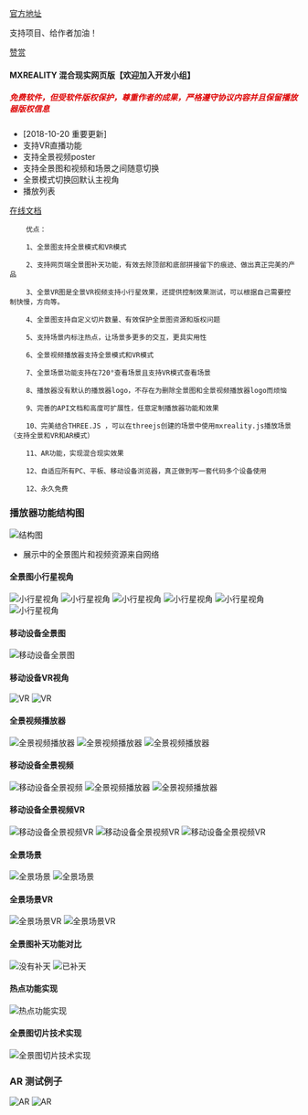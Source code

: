 [官方地址](https://www.mxreality.cn)

支持项目、给作者加油！

[赞赏](https://github.com/guoguicheng/mxreality.js/raw/master/docs/149867278858969619.jpg)

#### MXREALITY 混合现实网页版【欢迎加入开发小组】

##### <font color="#dd0000">免费软件，但受软件版权保护，尊重作者的成果，严格遵守协议内容并且保留播放器版权信息</font>

* [2018-10-20 重要更新]
* 支持VR直播功能
* 支持全景视频poster
* 支持全景图和视频和场景之间随意切换
* 全景模式切换回默认主视角
* 播放列表

[在线文档](https://github.com/guoguicheng/mxreality.js/tree/master/docs/index.md)  

        优点：
        
        1、全景图支持全景模式和VR模式
        
        2、支持网页端全景图补天功能，有效去除顶部和底部拼接留下的痕迹、做出真正完美的产品
        
        3、全景VR图是全景VR视频支持小行星效果，还提供控制效果测试，可以根据自己需要控制快慢，方向等。
        
        4、全景图支持自定义切片数量、有效保护全景图资源和版权问题
        
        5、支持场景内标注热点，让场景多更多的交互，更具实用性
        
        6、全景视频播放器支持全景模式和VR模式
        
        7、全景场景功能支持在720°查看场景且支持VR模式查看场景
        
        8、播放器没有默认的播放器logo，不存在为删除全景图和全景视频播放器logo而烦恼
        
        9、完善的API文档和高度可扩展性，任意定制播放器功能和效果
        
        10、完美结合THREE.JS ，可以在threejs创建的场景中使用mxreality.js播放场景（支持全景和VR和AR模式）
        
        11、AR功能，实现混合现实效果
        
        12、自适应所有PC、平板、移动设备浏览器，真正做到写一套代码多个设备使用
        
        12、永久免费

### 播放器功能结构图
![结构图](https://github.com/guoguicheng/mxreality.js/raw/master/docs/mxreality.js.png)

* 展示中的全景图片和视频资源来自网络 

#### 全景图小行星视角
![小行星视角](https://github.com/guoguicheng/mxreality.js/raw/master/docs/1.png)
![小行星视角](https://github.com/guoguicheng/mxreality.js/raw/master/docs/2.png)
![小行星视角](https://github.com/guoguicheng/mxreality.js/raw/master/docs/3.png)
![小行星视角](https://github.com/guoguicheng/mxreality.js/raw/master/docs/4.png)
![小行星视角](https://github.com/guoguicheng/mxreality.js/raw/master/docs/5.jpg)
![小行星视角](https://github.com/guoguicheng/mxreality.js/raw/master/docs/14.png)

#### 移动设备全景图
![移动设备全景图](https://github.com/guoguicheng/mxreality.js/raw/master/docs/6.jpg)

#### 移动设备VR视角

![VR](https://github.com/guoguicheng/mxreality.js/raw/master/docs/7.jpg)
![VR](https://github.com/guoguicheng/mxreality.js/raw/master/docs/8.jpg)

#### 全景视频播放器

![全景视频播放器](https://github.com/guoguicheng/mxreality.js/raw/master/docs/9.png)
![全景视频播放器](https://github.com/guoguicheng/mxreality.js/raw/master/docs/10.png)
![全景视频播放器](https://github.com/guoguicheng/mxreality.js/raw/master/docs/11.png)


#### 移动设备全景视频
![移动设备全景视频](https://github.com/guoguicheng/mxreality.js/raw/master/docs/12.jpg)
![全景视频播放器](https://github.com/guoguicheng/mxreality.js/raw/master/docs/23.jpg)
![全景视频播放器](https://github.com/guoguicheng/mxreality.js/raw/master/docs/24.jpg)

#### 移动设备全景视频VR
![移动设备全景视频VR](https://github.com/guoguicheng/mxreality.js/raw/master/docs/13.jpg)
![移动设备全景视频VR](https://github.com/guoguicheng/mxreality.js/raw/master/docs/25.jpg)
![移动设备全景视频VR](https://github.com/guoguicheng/mxreality.js/raw/master/docs/26.jpg)

#### 全景场景
![全景场景](https://github.com/guoguicheng/mxreality.js/raw/master/docs/15.jpg)
![全景场景](https://github.com/guoguicheng/mxreality.js/raw/master/docs/18.png)

#### 全景场景VR
![全景场景VR](https://github.com/guoguicheng/mxreality.js/raw/master/docs/16.jpg)
![全景场景VR](https://github.com/guoguicheng/mxreality.js/raw/master/docs/17.jpg)

#### 全景图补天功能对比
![没有补天](https://github.com/guoguicheng/mxreality.js/raw/master/docs/19.png)
![已补天](https://github.com/guoguicheng/mxreality.js/raw/master/docs/20.png)

#### 热点功能实现
![热点功能实现](https://github.com/guoguicheng/mxreality.js/raw/master/docs/21.png)

#### 全景图切片技术实现
![全景图切片技术实现](https://github.com/guoguicheng/mxreality.js/raw/master/docs/22.png)

### AR 测试例子
![AR](https://github.com/guoguicheng/mxreality.js/raw/master/docs/30.jpg)
![AR](https://github.com/guoguicheng/mxreality.js/raw/master/docs/31.png)
